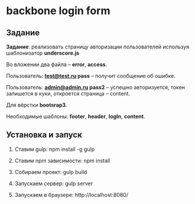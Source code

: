 # backbone login form

## Задание

**Задание**: реализовать страницу авторизации пользователей используя шаблонизатор **underscore.js**

Во вложении два файла – **error**, **access**.

Пользователь: **test@test.ru pass** – получит сообщение об ошибке.

Пользователь: **admin@admin.ru pass2** – успешно авторизуется, токен запишется в куки, откроется страница – content.

Для вёрстки **bootsrap3**.

Необходимые шаблоны: **footer**, **header**, **logIn**, **content**.

## Установка и запуск

1. Ставим gulp: npm install -g gulp

2. Ставим npm зависимости: npm install

3. Собираем проект: gulp build

4. Запускаем сервер: gulp server

4. Запускаем в браузере: http://localhost:8080/
